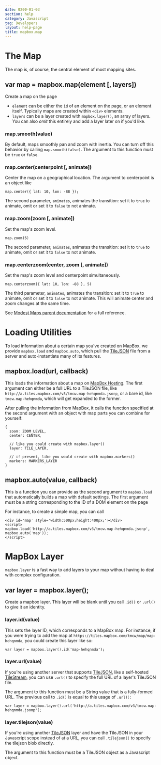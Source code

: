 ```yaml
---
date: 0200-01-03
section: help
category: Javascript
tag: Developers
layout: help-page
title: mapbox.map
---
```


# The Map

The map is, of course, the central element of most mapping sites.

## var map = mapbox.map(element [, layers])

Create a map on the page

* `element` can be either the `id` of an element on the page, or an element itself. Typically maps are created within `<div>` elements.
* `layers` can be a layer created with `mapbox.layer()`, an array of layers. You can also _omit_ this entirely and add a layer later on if you'd like.

### map.smooth(value)

By default, maps smoothly pan and zoom with inertia. You can turn off this behavior by calling `map.smooth(false)`.
The argument to this function must be `true` or `false`.

### map.center(centerpoint [, animate])

Center the map on a geographical location. The argument to centerpoint is an object like

    map.center({ lat: 10, lon: -88 });

The second parameter, `animates`, animates the transition: set it to `true` to animate, omit or set it to `false` to not animate.

### map.zoom(zoom [, animate])

Set the map's zoom level.

    map.zoom(5)

The second parameter, `animates`, animates the transition: set it to `true` to animate, omit or set it to `false` to not animate.

### map.centerzoom(center, zoom [, animate])

Set the map's zoom level and centerpoint simultaneously.

    map.centerzoom({ lat: 10, lon: -88 }, 5)

The third parameter, `animates`, animates the transition: set it to `true` to animate, omit or set it to `false` to not animate. This will animate center and zoom changes at the same time.

See [Modest Maps parent documentation](https://github.com/modestmaps/modestmaps-js/wiki) for a full reference.

# Loading Utilities

To load information about a certain map you've created on MapBox, we provide `mapbox.load` and
`mapbox.auto`, which pull the [TileJSON](http://mapbox.com/wax/tilejson.html) file from a server and
auto-instantiate many of its features.

## mapbox.load(url, callback)

This loads the information about a map on [MapBox Hosting](http://mapbox.com/tour/). The first argument can either be a full URL to a TileJSON file, like `http://a.tiles.mapbox.com/v3/tmcw.map-hehqnmda.jsonp`, or a bare id, like `tmcw.map-hehqnmda`, which will get expanded to the former.

After pulling the information from MapBox, it calls the function specified at the second argument with an object with map parts you can combine for yourself:

    {
      zoom: ZOOM_LEVEL,
      center: CENTER,

      // like you could create with mapbox.layer()
      layer: TILE_LAYER,

      // if present, like you would create with mapbox.markers()
      markers: MARKERS_LAYER 
    }

## mapbox.auto(value, callback)

This is a function you can provide as the second argument to `mapbox.load` that automatically builds a map with default settings.
The first argument must be a string corresponding to the ID of a DOM element on the page

For instance, to create a simple map, you can call

    <div id='map' style='width:500px;height:400px;'></div>
    <script>
    mapbox.load('http://a.tiles.mapbox.com/v3/tmcw.map-hehqnmda.jsonp', mapbox.auto('map'));
    </script>

# MapBox Layer

`mapbox.layer` is a fast way to add layers to your map without having to deal with complex configuration.

## var layer = mapbox.layer();

Create a mapbox layer. This layer will be blank until you call `.id()` or `.url()` to give it an identity.

### layer.id(value)

This sets the layer ID, which corresponds to a MapBox map. For instance, if you were trying to add the map at `https://tiles.mapbox.com/tmcw/map/map-hehqnmda`, you could create this layer like so:

    var layer = mapbox.layer().id('map-hehqnmda');

### layer.url(value)

If you're using another server that supports [TileJSON](https://github.com/mapbox/tilejson-spec), like a self-hosted [TileStream](https://github.com/mapbox/tilestream), you can use `.url()` to specify the full URL of a layer's TileJSON file.

The argument to this function must be a String value that is a fully-formed URL.
The previous call to `.id()` is equal to this usage of `.url()`:

    var layer = mapbox.layer().url('http://a.tiles.mapbox.com/v3/tmcw.map-hehqnmda.jsonp');

### layer.tilejson(value)

If you're using another [TileJSON](https://github.com/mapbox/tilejson-spec) layer and have the TileJSON in your Javascript scope instead of at a URL, you can call `.tilejson()` to specify the tilejson blob directly.

The argument to this function must be a TileJSON object as a Javascript object.
